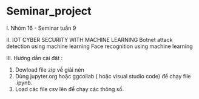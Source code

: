 # Seminar_project
I. Nhóm 16 - Seminar tuần 9

II. IOT CYBER SECURITY WITH MACHINE LEARNING
	Botnet attack detection using machine learning
	Face recognition using machine learning

III. Hướng dẫn cài đặt :
1. Dowload file zip về giải nén
2. Dùng jupyter.org hoặc ggcollab ( hoặc visual studio code) để chạy file .ipynb.
3. Load các file csv lên để chạy các thông số.
